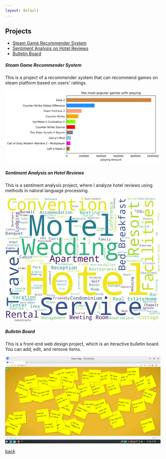 ```yaml
---
layout: default
---
```


## Projects

<ul>
<li> <a href="blogs/Recommender-System-on-Game.html"> Steam Game Recommender System </a> </li>
<li> <a href="blogs/Sentiment-Analysis-on-Hotel-Reviews.html"> Sentiment Analysis on Hotel Reviews </a> </li>
<li> <a href="blogs/Bulletin-Board.html"> Bulletin Board </a> </li>
</ul>

##### Steam Game Recommender System
This is a project of a recommender system that can recommend games on steam platform based on users' ratings.

<img src = "/figures/recommenderSystem/game_play_char.png" alt = "game playing bar chart" width="500">

##### Sentiment Analysis on Hotel Reviews
This is a sentiment analysis project, where I analyze hotel reviews using methods in natural language processing.

<img src = "/figures/HotelReview/wordCloud.jpg" alt = "Characters Occurrence" width="500">

##### Bulletin Board
This is a front-end web design project, which is an iteractive bulletin board. You can add, edit, and remove items.

<img src = "/figures/bulletinBoard/bulletin_board.png" alt = "Bulletin Board" width = "500">

[back](./)
